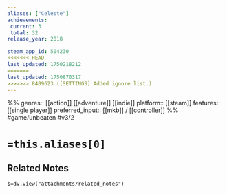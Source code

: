```yaml
---
aliases: ["Celeste"]
achievements:
 current: 3
 total: 32
release_year: 2018

steam_app_id: 504230
<<<<<<< HEAD
last_updated: 1750218212
=======
last_updated: 1750870317
>>>>>>> 8409623 ([SETTINGS] Added ignore list.)
---
```

%%
genres:: [[action]] [[adventure]] [[indie]]
platform:: [[steam]]
features:: [[single player]]
preferred_input:: [[mkb]] / [[controller]]
%%
#game/unbeaten
#v3/2

# `=this.aliases[0]`
## Related Notes
`$=dv.view("attachments/related_notes")`